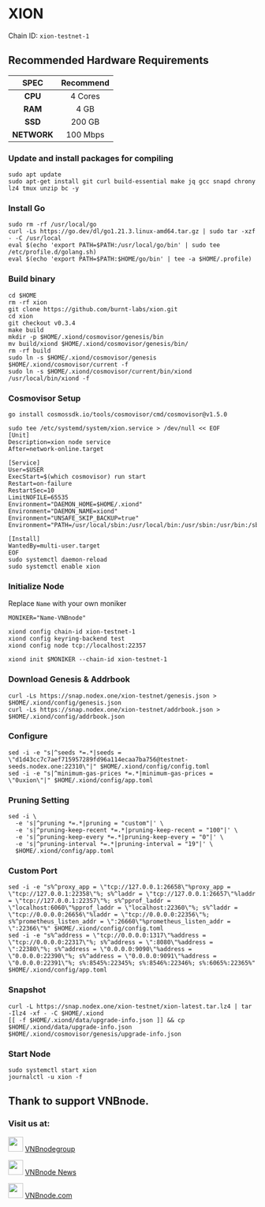 # XION
Chain ID: `xion-testnet-1`

## Recommended Hardware Requirements

|   SPEC      |       Recommend          |
| :---------: | :-----------------------:|
|   **CPU**   |        4 Cores           |
|   **RAM**   |        4 GB             |
|   **SSD**   |        200 GB            |
| **NETWORK** |        100 Mbps          |

### Update and install packages for compiling
```
sudo apt update
sudo apt-get install git curl build-essential make jq gcc snapd chrony lz4 tmux unzip bc -y
```

### Install Go
```
sudo rm -rf /usr/local/go
curl -Ls https://go.dev/dl/go1.21.3.linux-amd64.tar.gz | sudo tar -xzf - -C /usr/local
eval $(echo 'export PATH=$PATH:/usr/local/go/bin' | sudo tee /etc/profile.d/golang.sh)
eval $(echo 'export PATH=$PATH:$HOME/go/bin' | tee -a $HOME/.profile)
```

### Build binary
```
cd $HOME
rm -rf xion
git clone https://github.com/burnt-labs/xion.git
cd xion
git checkout v0.3.4
make build
mkdir -p $HOME/.xiond/cosmovisor/genesis/bin
mv build/xiond $HOME/.xiond/cosmovisor/genesis/bin/
rm -rf build
sudo ln -s $HOME/.xiond/cosmovisor/genesis $HOME/.xiond/cosmovisor/current -f
sudo ln -s $HOME/.xiond/cosmovisor/current/bin/xiond /usr/local/bin/xiond -f
```

### Cosmovisor Setup
```
go install cosmossdk.io/tools/cosmovisor/cmd/cosmovisor@v1.5.0
```

```
sudo tee /etc/systemd/system/xion.service > /dev/null << EOF
[Unit]
Description=xion node service
After=network-online.target
 
[Service]
User=$USER
ExecStart=$(which cosmovisor) run start
Restart=on-failure
RestartSec=10
LimitNOFILE=65535
Environment="DAEMON_HOME=$HOME/.xiond"
Environment="DAEMON_NAME=xiond"
Environment="UNSAFE_SKIP_BACKUP=true"
Environment="PATH=/usr/local/sbin:/usr/local/bin:/usr/sbin:/usr/bin:/sbin:/bin:/usr/games:/usr/local/games:/snap/bin:$HOME/.xiond/cosmovisor/current/bin"
 
[Install]
WantedBy=multi-user.target
EOF
sudo systemctl daemon-reload
sudo systemctl enable xion
```

### Initialize Node
Replace `Name` with your own moniker
```
MONIKER="Name-VNBnode"
```
```
xiond config chain-id xion-testnet-1
xiond config keyring-backend test
xiond config node tcp://localhost:22357
```
```
xiond init $MONIKER --chain-id xion-testnet-1
```

### Download Genesis & Addrbook
```
curl -Ls https://snap.nodex.one/xion-testnet/genesis.json > $HOME/.xiond/config/genesis.json
curl -Ls https://snap.nodex.one/xion-testnet/addrbook.json > $HOME/.xiond/config/addrbook.json 
```

### Configure
```
sed -i -e "s|^seeds *=.*|seeds = \"d1d43cc7c7aef715957289fd96a114ecaa7ba756@testnet-seeds.nodex.one:22310\"|" $HOME/.xiond/config/config.toml
sed -i -e "s|^minimum-gas-prices *=.*|minimum-gas-prices = \"0uxion\"|" $HOME/.xiond/config/app.toml
```

### Pruning Setting
```
sed -i \
  -e 's|^pruning *=.*|pruning = "custom"|' \
  -e 's|^pruning-keep-recent *=.*|pruning-keep-recent = "100"|' \
  -e 's|^pruning-keep-every *=.*|pruning-keep-every = "0"|' \
  -e 's|^pruning-interval *=.*|pruning-interval = "19"|' \
  $HOME/.xiond/config/app.toml
```

### Custom Port
```
sed -i -e "s%^proxy_app = \"tcp://127.0.0.1:26658\"%proxy_app = \"tcp://127.0.0.1:22358\"%; s%^laddr = \"tcp://127.0.0.1:26657\"%laddr = \"tcp://127.0.0.1:22357\"%; s%^pprof_laddr = \"localhost:6060\"%pprof_laddr = \"localhost:22360\"%; s%^laddr = \"tcp://0.0.0.0:26656\"%laddr = \"tcp://0.0.0.0:22356\"%; s%^prometheus_listen_addr = \":26660\"%prometheus_listen_addr = \":22366\"%" $HOME/.xiond/config/config.toml
sed -i -e "s%^address = \"tcp://0.0.0.0:1317\"%address = \"tcp://0.0.0.0:22317\"%; s%^address = \":8080\"%address = \":22380\"%; s%^address = \"0.0.0.0:9090\"%address = \"0.0.0.0:22390\"%; s%^address = \"0.0.0.0:9091\"%address = \"0.0.0.0:22391\"%; s%:8545%:22345%; s%:8546%:22346%; s%:6065%:22365%" $HOME/.xiond/config/app.toml
```

### Snapshot
```
curl -L https://snap.nodex.one/xion-testnet/xion-latest.tar.lz4 | tar -Ilz4 -xf - -C $HOME/.xiond
[[ -f $HOME/.xiond/data/upgrade-info.json ]] && cp $HOME/.xiond/data/upgrade-info.json $HOME/.xiond/cosmovisor/genesis/upgrade-info.json
```

### Start Node
```
sudo systemctl start xion
journalctl -u xion -f
```

## Thank to support VNBnode.
### Visit us at:

<img src="https://user-images.githubusercontent.com/50621007/183283867-56b4d69f-bc6e-4939-b00a-72aa019d1aea.png" width="30"/> <a href="https://t.me/VNBnodegroup" target="_blank">VNBnodegroup</a>

<img src="https://user-images.githubusercontent.com/50621007/183283867-56b4d69f-bc6e-4939-b00a-72aa019d1aea.png" width="30"/> <a href="https://t.me/Vnbnode" target="_blank">VNBnode News</a>

<img src="https://github.com/vnbnode/binaries/blob/main/Logo/VNBnode.jpg" width="30"/> <a href="https://VNBnode.com" target="_blank">VNBnode.com</a>
